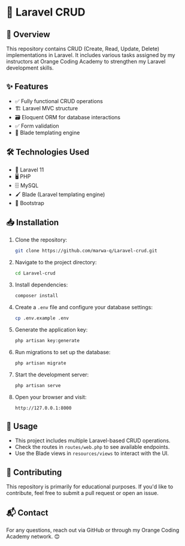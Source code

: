 # 🚀 Laravel CRUD

## 📌 Overview
This repository contains CRUD (Create, Read, Update, Delete) implementations in Laravel. It includes various tasks assigned by my instructors at Orange Coding Academy to strengthen my Laravel development skills.

## ✨ Features
- ✅ Fully functional CRUD operations
- 🏗️ Laravel MVC structure
- 🗃️ Eloquent ORM for database interactions
- ✅ Form validation
- 🎨 Blade templating engine

## 🛠 Technologies Used
- 🐘 Laravel 11
- 🖥 PHP
- 🗄 MySQL
- 🖌 Blade (Laravel templating engine)
- 🎨 Bootstrap

## 📥 Installation
1. Clone the repository:
   ```sh
   git clone https://github.com/marwa-q/Laravel-crud.git
   ```
2. Navigate to the project directory:
   ```sh
   cd Laravel-crud
   ```
3. Install dependencies:
   ```sh
   composer install
   ```
4. Create a `.env` file and configure your database settings:
   ```sh
   cp .env.example .env
   ```
5. Generate the application key:
   ```sh
   php artisan key:generate
   ```
6. Run migrations to set up the database:
   ```sh
   php artisan migrate
   ```
7. Start the development server:
   ```sh
   php artisan serve
   ```
8. Open your browser and visit:
   ```
   http://127.0.0.1:8000
   ```

## 🔧 Usage
- This project includes multiple Laravel-based CRUD operations.
- Check the routes in `routes/web.php` to see available endpoints.
- Use the Blade views in `resources/views` to interact with the UI.

## 🤝 Contributing
This repository is primarily for educational purposes. If you'd like to contribute, feel free to submit a pull request or open an issue.

## 📬 Contact
For any questions, reach out via GitHub or through my Orange Coding Academy network. 😊

